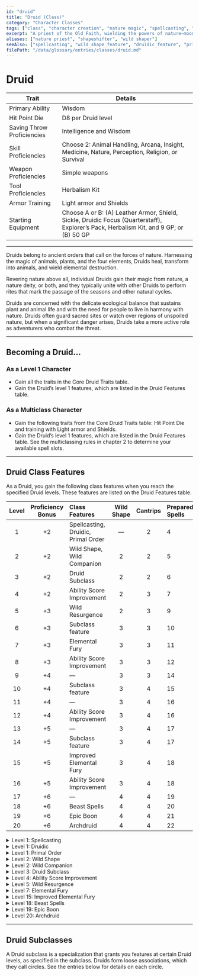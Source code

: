 ```yaml
---
id: "druid"
title: "Druid (Class)"
category: "Character Classes"
tags: ["class", "character creation", "nature magic", "spellcasting", "wild shape", "primal order", "circle of the land", "circle of the moon"]
excerpt: "A priest of the Old Faith, wielding the powers of nature—moonlight and plant growth, fire and lightning—and adopting animal forms."
aliases: ["nature priest", "shapeshifter", "wild shaper"]
seeAlso: ["spellcasting", "wild_shape_feature", "druidic_feature", "primal_order_feature", "circle_of_the_land_subclass", "circle_of_the_moon_subclass", "circle_of_the_sea_subclass", "circle_of_the_stars_subclass", "spells_chapter"]
filePath: "/data/glossary/entries/classes/druid.md"
---
```

# Druid

<div class="not-prose my-6">
  <table class="min-w-full divide-y divide-gray-600 border border-gray-600 rounded-lg shadow-md">
    <thead class="bg-gray-700/50">
      <tr>
        <th scope="col" class="px-4 py-3 text-left text-xs font-medium text-sky-300 uppercase tracking-wider border-b border-gray-600">Trait</th>
        <th scope="col" class="px-4 py-3 text-left text-xs font-medium text-sky-300 uppercase tracking-wider border-b border-gray-600">Details</th>
      </tr>
    </thead>
    <tbody class="bg-gray-800/50 divide-y divide-gray-700">
      <tr class="hover:bg-gray-700/40 transition-colors duration-150">
        <td class="px-4 py-3 text-sm font-medium text-amber-300 align-top">Primary Ability</td>
        <td class="px-4 py-3 text-sm text-gray-300 align-top">Wisdom</td>
      </tr>
      <tr class="hover:bg-gray-700/40 transition-colors duration-150">
        <td class="px-4 py-3 text-sm font-medium text-amber-300 align-top">Hit Point Die</td>
        <td class="px-4 py-3 text-sm text-gray-300 align-top">D8 per Druid level</td>
      </tr>
      <tr class="hover:bg-gray-700/40 transition-colors duration-150">
        <td class="px-4 py-3 text-sm font-medium text-amber-300 align-top">Saving Throw Proficiencies</td>
        <td class="px-4 py-3 text-sm text-gray-300 align-top">Intelligence and Wisdom</td>
      </tr>
      <tr class="hover:bg-gray-700/40 transition-colors duration-150">
        <td class="px-4 py-3 text-sm font-medium text-amber-300 align-top">Skill Proficiencies</td>
        <td class="px-4 py-3 text-sm text-gray-300 align-top">Choose 2: Animal Handling, Arcana, Insight, Medicine, Nature, Perception, Religion, or Survival</td>
      </tr>
      <tr class="hover:bg-gray-700/40 transition-colors duration-150">
        <td class="px-4 py-3 text-sm font-medium text-amber-300 align-top">Weapon Proficiencies</td>
        <td class="px-4 py-3 text-sm text-gray-300 align-top">Simple weapons</td>
      </tr>
      <tr class="hover:bg-gray-700/40 transition-colors duration-150">
        <td class="px-4 py-3 text-sm font-medium text-amber-300 align-top">Tool Proficiencies</td>
        <td class="px-4 py-3 text-sm text-gray-300 align-top">Herbalism Kit</td>
      </tr>
      <tr class="hover:bg-gray-700/40 transition-colors duration-150">
        <td class="px-4 py-3 text-sm font-medium text-amber-300 align-top">Armor Training</td>
        <td class="px-4 py-3 text-sm text-gray-300 align-top">Light armor and Shields</td>
      </tr>
      <tr class="hover:bg-gray-700/40 transition-colors duration-150">
        <td class="px-4 py-3 text-sm font-medium text-amber-300 align-top">Starting Equipment</td>
        <td class="px-4 py-3 text-sm text-gray-300 align-top">Choose A or B: (A) Leather Armor, Shield, Sickle, Druidic Focus (Quarterstaff), Explorer’s Pack, Herbalism Kit, and 9 GP; or (B) 50 GP</td>
      </tr>
    </tbody>
  </table>
</div>

---

Druids belong to ancient orders that call on the forces of nature. Harnessing the magic of animals, plants, and the four elements, Druids heal, transform into animals, and wield elemental destruction.

Revering nature above all, individual Druids gain their magic from nature, a nature deity, or both, and they typically unite with other Druids to perform rites that mark the passage of the seasons and other natural cycles.

Druids are concerned with the delicate ecological balance that sustains plant and animal life and with the need for people to live in harmony with nature. Druids often guard sacred sites or watch over regions of unspoiled nature, but when a significant danger arises, Druids take a more active role as adventurers who combat the threat.

---
## Becoming a Druid...

### As a Level 1 Character
*   Gain all the traits in the Core Druid Traits table.
*   Gain the Druid’s level 1 features, which are listed in the Druid Features table.
### As a Multiclass Character
*   Gain the following traits from the Core Druid Traits table: Hit Point Die and training with Light armor and Shields.
*   Gain the Druid’s level 1 features, which are listed in the Druid Features table. See the multiclassing rules in chapter 2 to determine your available <span data-term-id="spell_level_slots" class="glossary-term-link-from-markdown">spell slots</span>.

---
## Druid Class Features
As a Druid, you gain the following class features when you reach the specified Druid levels. These features are listed on the Druid Features table.

| Level | <span data-term-id="proficiency_bonus" class="glossary-term-link-from-markdown">Proficiency Bonus</span> | Class Features                | Wild Shape | Cantrips | Prepared Spells | 1st | 2nd | 3rd | 4th | 5th | 6th | 7th | 8th | 9th |
|:-----:|:-----------------------------------------------------------------------------------------------------:|:------------------------------|:----------:|:--------:|:----------------|:---:|:---:|:---:|:---:|:---:|:---:|:---:|:---:|:---:|
| 1     | +2                                                                                                    | Spellcasting, Druidic, Primal Order | —          | 2        | 4               | 2   | —   | —   | —   | —   | —   | —   | —   | —   |
| 2     | +2                                                                                                    | Wild Shape, Wild Companion    | 2          | 2        | 5               | 3   | —   | —   | —   | —   | —   | —   | —   | —   |
| 3     | +2                                                                                                    | Druid Subclass                | 2          | 2        | 6               | 4   | 2   | —   | —   | —   | —   | —   | —   | —   |
| 4     | +2                                                                                                    | Ability Score Improvement     | 2          | 3        | 7               | 4   | 3   | —   | —   | —   | —   | —   | —   | —   |
| 5     | +3                                                                                                    | Wild Resurgence               | 2          | 3        | 9               | 4   | 3   | 2   | —   | —   | —   | —   | —   | —   |
| 6     | +3                                                                                                    | Subclass feature              | 3          | 3        | 10              | 4   | 3   | 3   | —   | —   | —   | —   | —   | —   |
| 7     | +3                                                                                                    | Elemental Fury                | 3          | 3        | 11              | 4   | 3   | 3   | 1   | —   | —   | —   | —   | —   |
| 8     | +3                                                                                                    | Ability Score Improvement     | 3          | 3        | 12              | 4   | 3   | 3   | 2   | —   | —   | —   | —   | —   |
| 9     | +4                                                                                                    | —                             | 3          | 3        | 14              | 4   | 3   | 3   | 3   | 1   | —   | —   | —   | —   |
| 10    | +4                                                                                                    | Subclass feature              | 3          | 4        | 15              | 4   | 3   | 3   | 3   | 2   | —   | —   | —   | —   |
| 11    | +4                                                                                                    | —                             | 3          | 4        | 16              | 4   | 3   | 3   | 3   | 2   | 1   | —   | —   | —   |
| 12    | +4                                                                                                    | Ability Score Improvement     | 3          | 4        | 16              | 4   | 3   | 3   | 3   | 2   | 1   | —   | —   | —   |
| 13    | +5                                                                                                    | —                             | 3          | 4        | 17              | 4   | 3   | 3   | 3   | 2   | 1   | 1   | —   | —   |
| 14    | +5                                                                                                    | Subclass feature              | 3          | 4        | 17              | 4   | 3   | 3   | 3   | 2   | 1   | 1   | —   | —   |
| 15    | +5                                                                                                    | Improved Elemental Fury       | 3          | 4        | 18              | 4   | 3   | 3   | 3   | 2   | 1   | 1   | 1   | —   |
| 16    | +5                                                                                                    | Ability Score Improvement     | 3          | 4        | 18              | 4   | 3   | 3   | 3   | 2   | 1   | 1   | 1   | —   |
| 17    | +6                                                                                                    | —                             | 4          | 4        | 19              | 4   | 3   | 3   | 3   | 2   | 1   | 1   | 1   | 1   |
| 18    | +6                                                                                                    | Beast Spells                  | 4          | 4        | 20              | 4   | 3   | 3   | 3   | 3   | 1   | 1   | 1   | 1   |
| 19    | +6                                                                                                    | Epic Boon                     | 4          | 4        | 21              | 4   | 3   | 3   | 3   | 3   | 2   | 1   | 1   | 1   |
| 20    | +6                                                                                                    | Archdruid                     | 4          | 4        | 22              | 4   | 3   | 3   | 3   | 3   | 2   | 2   | 1   | 1   |

<details id="druid-level-1-spellcasting">
  <summary>Level 1: Spellcasting</summary>
  <div>
    <p>You have learned to cast <span data-term-id="spells_chapter" class="glossary-term-link-from-markdown">spells</span> through studying the mystical forces of nature. The information below details how you use those rules with Druid <span data-term-id="spells_chapter" class="glossary-term-link-from-markdown">spells</span>.</p>
    <p><strong>Cantrips.</strong> You know two <span data-term-id="cantrip" class="glossary-term-link-from-markdown">cantrips</span> of your choice from the Druid <span data-term-id="spell_list" class="glossary-term-link-from-markdown">spell list</span>.</p>
    <p>Whenever you gain a Druid level, you can replace one of your <span data-term-id="cantrip" class="glossary-term-link-from-markdown">cantrips</span> with another <span data-term-id="cantrip" class="glossary-term-link-from-markdown">cantrip</span> of your choice from the Druid <span data-term-id="spell_list" class="glossary-term-link-from-markdown">spell list</span>.</p>
    <p>When you reach Druid levels 4 and 10, you learn another <span data-term-id="cantrip" class="glossary-term-link-from-markdown">cantrip</span> of your choice from the Druid <span data-term-id="spell_list" class="glossary-term-link-from-markdown">spell list</span>, as shown in the Cantrips column of the Druid Features table.</p>
    <p><strong><span data-term-id="spell_level_slots" class="glossary-term-link-from-markdown">Spell Slots</span>.</strong> The Druid Features table shows how many <span data-term-id="spell_level_slots" class="glossary-term-link-from-markdown">spell slots</span> you have to cast your level 1+ <span data-term-id="spells_chapter" class="glossary-term-link-from-markdown">spells</span>. You regain all expended slots when you finish a <span data-term-id="long_rest" class="glossary-term-link-from-markdown">Long Rest</span>.</p>
    <p><strong>Prepared Spells of Level 1+.</strong> You prepare the list of level 1+ <span data-term-id="spells_chapter" class="glossary-term-link-from-markdown">spells</span> that are available for you to cast with this feature. To start, choose four level 1 <span data-term-id="spells_chapter" class="glossary-term-link-from-markdown">spells</span> from the Druid <span data-term-id="spell_list" class="glossary-term-link-from-markdown">spell list</span>.</p>
    <p>The number of <span data-term-id="spells_chapter" class="glossary-term-link-from-markdown">spells</span> on your list increases as you gain Druid levels, as shown in the Prepared Spells column of the Druid Features table. Whenever that number increases, choose additional <span data-term-id="spells_chapter" class="glossary-term-link-from-markdown">spells</span> from the Druid <span data-term-id="spell_list" class="glossary-term-link-from-markdown">spell list</span> until the number of <span data-term-id="spells_chapter" class="glossary-term-link-from-markdown">spells</span> on your list matches the number on the table. The chosen <span data-term-id="spells_chapter" class="glossary-term-link-from-markdown">spells</span> must be of a level for which you have <span data-term-id="spell_level_slots" class="glossary-term-link-from-markdown">spell slots</span>. For example, if you’re a level 3 Druid, your list of prepared <span data-term-id="spells_chapter" class="glossary-term-link-from-markdown">spells</span> can include six <span data-term-id="spells_chapter" class="glossary-term-link-from-markdown">spells</span> of levels 1 and 2 in any combination.</p>
    <p>If another Druid feature gives you <span data-term-id="spells_chapter" class="glossary-term-link-from-markdown">spells</span> that you always have prepared, those <span data-term-id="spells_chapter" class="glossary-term-link-from-markdown">spells</span> don’t count against the number of <span data-term-id="spells_chapter" class="glossary-term-link-from-markdown">spells</span> you can prepare with this feature, but those <span data-term-id="spells_chapter" class="glossary-term-link-from-markdown">spells</span> otherwise count as Druid <span data-term-id="spells_chapter" class="glossary-term-link-from-markdown">spells</span> for you.</p>
    <p><strong>Changing Your Prepared Spells.</strong> Whenever you finish a <span data-term-id="long_rest" class="glossary-term-link-from-markdown">Long Rest</span>, you can change your list of prepared <span data-term-id="spells_chapter" class="glossary-term-link-from-markdown">spells</span>, replacing any of the <span data-term-id="spells_chapter" class="glossary-term-link-from-markdown">spells</span> with other Druid <span data-term-id="spells_chapter" class="glossary-term-link-from-markdown">spells</span> for which you have <span data-term-id="spell_level_slots" class="glossary-term-link-from-markdown">spell slots</span>.</p>
    <p><strong><span data-term-id="spellcasting_ability" class="glossary-term-link-from-markdown">Spellcasting Ability</span>.</strong> Wisdom is your <span data-term-id="spellcasting_ability" class="glossary-term-link-from-markdown">spellcasting ability</span> for your Druid <span data-term-id="spells_chapter" class="glossary-term-link-from-markdown">spells</span>.</p>
    <p><strong><span data-term-id="spellcasting_focus" class="glossary-term-link-from-markdown">Spellcasting Focus</span>.</strong> You can use a Druidic Focus as a <span data-term-id="spellcasting_focus" class="glossary-term-link-from-markdown">Spellcasting Focus</span> for your Druid <span data-term-id="spells_chapter" class="glossary-term-link-from-markdown">spells</span>.</p>
  </div>
</details>

<details id="druid-level-1-druidic">
  <summary>Level 1: Druidic</summary>
  <div>
    <p>You know Druidic, the secret language of Druids. While learning this ancient tongue, you also unlocked the magic of communicating with animals; you always have the <span data-term-id="speak_with_animals" class="glossary-term-link-from-markdown">Speak with Animals</span> spell prepared.</p>
    <p>You can use Druidic to leave hidden messages. You and others who know Druidic automatically spot such a message. Others spot the message’s presence with a successful DC 15 Intelligence (Investigation) check but can’t decipher it without magic.</p>
  </div>
</details>

<details id="druid-level-1-primal-order">
  <summary>Level 1: Primal Order</summary>
  <div>
    <p>You have dedicated yourself to one of the following sacred roles of your choice.</p>
    <p><strong>Magician.</strong> You know one extra cantrip from the Druid spell list. In addition, your mystical connection to nature gives you a bonus to your Intelligence (Arcana or Nature) checks. The bonus equals your Wisdom modifier (minimum bonus of +1).</p>
    <p><strong>Warden.</strong> Trained for battle, you gain proficiency with Martial weapons and training with Medium armor.</p>
  </div>
</details>

<details id="druid-level-2-wild-shape">
  <summary>Level 2: Wild Shape</summary>
  <div>
    <p>The power of nature allows you to assume the form of an animal. As a <span data-term-id="bonus_action" class="glossary-term-link-from-markdown">Bonus Action</span>, you shape-shift into a Beast form that you have learned for this feature (see “Known Forms” below). You stay in that form for a number of hours equal to half your Druid level or until you use Wild Shape again, have the <span data-term-id="incapacitated_condition" class="glossary-term-link-from-markdown">Incapacitated condition</span>, or die. You can also leave the form early as a <span data-term-id="bonus_action" class="glossary-term-link-from-markdown">Bonus Action</span>.</p>
    <p><strong>Number of Uses.</strong> You can use Wild Shape twice. You regain one expended use when you finish a <span data-term-id="short_rest" class="glossary-term-link-from-markdown">Short Rest</span>, and you regain all expended uses when you finish a <span data-term-id="long_rest" class="glossary-term-link-from-markdown">Long Rest</span>.</p>
    <p>You gain additional uses when you reach certain Druid levels, as shown in the Wild Shape column of the Druid Features table.</p>
    <p><strong>Known Forms.</strong> You know four Beast forms for this feature, chosen from among Beast stat blocks that have a maximum Challenge Rating of 1/4 and that lack a Fly Speed. Whenever you finish a <span data-term-id="long_rest" class="glossary-term-link-from-markdown">Long Rest</span>, you can replace one of your known forms with another eligible form.</p>
    <p>When you reach certain Druid levels, your number of known forms and the maximum Challenge Rating for those forms increases, as shown in the Beast Shapes table. In addition, starting at level 8, you can adopt a form that has a Fly Speed.</p>
    <p>When choosing known forms, you may look in the Monster Manual or elsewhere for eligible Beasts if the Dungeon Master permits you to do so.</p>
    <div class="not-prose my-6">
      <table class="min-w-full divide-y divide-gray-600 border border-gray-600 rounded-lg shadow-md">
        <caption class="text-lg font-semibold text-amber-300 p-2">Beast Shapes</caption>
        <thead class="bg-gray-700/50">
          <tr>
            <th scope="col" class="px-4 py-3 text-left text-xs font-medium text-sky-300 uppercase tracking-wider border-b border-gray-600">Druid Level</th>
            <th scope="col" class="px-4 py-3 text-left text-xs font-medium text-sky-300 uppercase tracking-wider border-b border-gray-600">Known Forms</th>
            <th scope="col" class="px-4 py-3 text-left text-xs font-medium text-sky-300 uppercase tracking-wider border-b border-gray-600">Max CR</th>
            <th scope="col" class="px-4 py-3 text-left text-xs font-medium text-sky-300 uppercase tracking-wider border-b border-gray-600">Fly Speed</th>
          </tr>
        </thead>
        <tbody class="bg-gray-800/50 divide-y divide-gray-700">
          <tr class="hover:bg-gray-700/40 transition-colors duration-150"><td class="px-4 py-3 text-sm text-gray-300">2</td><td class="px-4 py-3 text-sm text-gray-300">4</td><td class="px-4 py-3 text-sm text-gray-300">1/4</td><td class="px-4 py-3 text-sm text-gray-300">No</td></tr>
          <tr class="hover:bg-gray-700/40 transition-colors duration-150"><td class="px-4 py-3 text-sm text-gray-300">4</td><td class="px-4 py-3 text-sm text-gray-300">6</td><td class="px-4 py-3 text-sm text-gray-300">1/2</td><td class="px-4 py-3 text-sm text-gray-300">No</td></tr>
          <tr class="hover:bg-gray-700/40 transition-colors duration-150"><td class="px-4 py-3 text-sm text-gray-300">8</td><td class="px-4 py-3 text-sm text-gray-300">8</td><td class="px-4 py-3 text-sm text-gray-300">1</td><td class="px-4 py-3 text-sm text-gray-300">Yes</td></tr>
        </tbody>
      </table>
    </div>
    <p><strong>Rules While Shape-Shifted.</strong> While in a form, you retain your personality, memories, and ability to speak, and the following rules apply:</p>
    <ul>
      <li><strong><span data-term-id="temporary_hp" class="glossary-term-link-from-markdown">Temporary Hit Points</span>.</strong> When you assume a Wild Shape form, you gain a number of <span data-term-id="temporary_hp" class="glossary-term-link-from-markdown">Temporary Hit Points</span> equal to your Druid level.</li>
      <li><strong>Game Statistics.</strong> Your game statistics are replaced by the Beast’s stat block, but you retain your creature type; <span data-term-id="hit_points" class="glossary-term-link-from-markdown">Hit Points</span>; Hit Point Dice; Intelligence, Wisdom, and Charisma scores; class features; languages; and feats. You also retain your <span data-term-id="skills_list" class="glossary-term-link-from-markdown">skill</span> and <span data-term-id="saving_throw" class="glossary-term-link-from-markdown">saving throw</span> proficiencies and use your <span data-term-id="proficiency_bonus" class="glossary-term-link-from-markdown">Proficiency Bonus</span> for them, in addition to gaining the proficiencies of the creature. If a <span data-term-id="skills_list" class="glossary-term-link-from-markdown">skill</span> or <span data-term-id="saving_throw" class="glossary-term-link-from-markdown">saving throw</span> modifier in the Beast’s stat block is higher than yours, use the one in the stat block.</li>
      <li><strong>No Spellcasting.</strong> You can’t cast <span data-term-id="spells_chapter" class="glossary-term-link-from-markdown">spells</span>, but shape-shifting doesn’t break your <span data-term-id="concentration" class="glossary-term-link-from-markdown">Concentration</span> or otherwise interfere with a <span data-term-id="spells_chapter" class="glossary-term-link-from-markdown">spell</span> you’ve already cast.</li>
      <li><strong>Objects.</strong> Your ability to handle objects is determined by the form’s limbs rather than your own. In addition, you choose whether your equipment falls in your space, merges into your new form, or is worn by it. Worn equipment functions as normal, but the DM decides whether it’s practical for the new form to wear a piece of equipment based on the creature’s size and shape. Your equipment doesn’t change size or shape to match the new form, and any equipment that the new form can’t wear must either fall to the ground or merge with the form. Equipment that merges with the form has no effect while you’re in that form.</li>
    </ul>
  </div>
</details>

<details id="druid-level-2-wild-companion">
  <summary>Level 2: Wild Companion</summary>
  <div>
    <p>You can summon a nature spirit that assumes an animal form to aid you. As a <span data-term-id="magic_action" class="glossary-term-link-from-markdown">Magic action</span>, you can expend a <span data-term-id="spell_level_slots" class="glossary-term-link-from-markdown">spell slot</span> or a use of Wild Shape to cast the <span data-term-id="find_familiar" class="glossary-term-link-from-markdown">Find Familiar</span> spell without Material components.</p>
    <p>When you cast the <span data-term-id="spells_chapter" class="glossary-term-link-from-markdown">spell</span> in this way, the familiar is Fey and disappears when you finish a <span data-term-id="long_rest" class="glossary-term-link-from-markdown">Long Rest</span>.</p>
  </div>
</details>

<details id="druid-level-3-druid-subclass">
  <summary>Level 3: Druid Subclass</summary>
  <div>
    <p>You gain a Druid subclass of your choice. A subclass is a specialization that grants you features at certain Druid levels. For the rest of your career, you gain each of your subclass’s features that are of your Druid level or lower.</p>
  </div>
</details>

<details id="druid-level-4-ability-score-improvement">
  <summary>Level 4: Ability Score Improvement</summary>
  <div>
    <p>You gain the <span data-term-id="ability_score_improvement_feat" class="glossary-term-link-from-markdown">Ability Score Improvement feat</span> or another <span data-term-id="feat" class="glossary-term-link-from-markdown">feat</span> of your choice for which you qualify. You gain this feature again at Druid levels 8, 12, and 16.</p>
  </div>
</details>

<details id="druid-level-5-wild-resurgence">
  <summary>Level 5: Wild Resurgence</summary>
  <div>
    <p>Once on each of your turns, if you have no uses of Wild Shape left, you can give yourself one use by expending a <span data-term-id="spell_level_slots" class="glossary-term-link-from-markdown">spell slot</span> (no action required).</p>
    <p>In addition, you can expend one use of Wild Shape (no action required) to give yourself a level 1 <span data-term-id="spell_level_slots" class="glossary-term-link-from-markdown">spell slot</span>, but you can’t do so again until you finish a <span data-term-id="long_rest" class="glossary-term-link-from-markdown">Long Rest</span>.</p>
  </div>
</details>

<details id="druid-level-7-elemental-fury">
  <summary>Level 7: Elemental Fury</summary>
  <div>
    <p>The might of the elements flows through you. You gain one of the following options of your choice.</p>
    <p><strong>Potent Spellcasting.</strong> Add your Wisdom modifier to the damage you deal with any Druid cantrip.</p>
    <p><strong>Primal Strike.</strong> Once on each of your turns when you hit a creature with an <span data-term-id="attack_roll" class="glossary-term-link-from-markdown">attack roll</span> using a weapon or a Beast form’s <span data-term-id="attack_action" class="glossary-term-link-from-markdown">attack</span> in Wild Shape, you can cause the target to take an extra 1d8 Cold, Fire, Lightning, or Thunder damage (choose when you hit).</p>
  </div>
</details>

<details id="druid-level-15-improved-elemental-fury">
  <summary>Level 15: Improved Elemental Fury</summary>
  <div>
    <p>The option you chose for Elemental Fury grows more powerful, as detailed below.</p>
    <p><strong>Potent Spellcasting.</strong> When you cast a Druid cantrip with a range of 10 feet or greater, the <span data-term-id="spells_chapter" class="glossary-term-link-from-markdown">spell’s</span> range increases by 300 feet.</p>
    <p><strong>Primal Strike.</strong> The extra damage of your Primal Strike increases to 2d8.</p>
  </div>
</details>

<details id="druid-level-18-beast-spells">
  <summary>Level 18: Beast Spells</summary>
  <div>
    <p>While using Wild Shape, you can cast <span data-term-id="spells_chapter" class="glossary-term-link-from-markdown">spells</span> in Beast form, except for any <span data-term-id="spells_chapter" class="glossary-term-link-from-markdown">spell</span> that has a <span data-term-id="spell_components_rules" class="glossary-term-link-from-markdown">Material component</span> with a cost specified or that consumes its <span data-term-id="spell_components_rules" class="glossary-term-link-from-markdown">Material component</span>.</p>
  </div>
</details>

<details id="druid-level-19-epic-boon">
  <summary>Level 19: Epic Boon</summary>
  <div>
    <p>You gain an <span data-term-id="epic_boon_feat" class="glossary-term-link-from-markdown">Epic Boon feat</span> or another <span data-term-id="feat" class="glossary-term-link-from-markdown">feat</span> of your choice for which you qualify.</p>
  </div>
</details>

<details id="druid-level-20-archdruid">
  <summary>Level 20: Archdruid</summary>
  <div>
    <p>The vitality of nature constantly blooms within you, granting you the following benefits.</p>
    <p><strong>Evergreen Wild Shape.</strong> Whenever you roll <span data-term-id="initiative" class="glossary-term-link-from-markdown">Initiative</span> and have no uses of Wild Shape left, you regain one expended use of it.</p>
    <p><strong>Nature Magician.</strong> You can convert uses of Wild Shape into a <span data-term-id="spell_level_slots" class="glossary-term-link-from-markdown">spell slot</span> (no action required). Choose a number of your unexpended uses of Wild Shape and convert them into a single <span data-term-id="spell_level_slots" class="glossary-term-link-from-markdown">spell slot</span>, with each use contributing 2 <span data-term-id="spell_level" class="glossary-term-link-from-markdown">spell levels</span>. For example, if you convert two uses of Wild Shape, you produce a level 4 <span data-term-id="spell_level_slots" class="glossary-term-link-from-markdown">spell slot</span>. Once you use this benefit, you can’t do so again until you finish a <span data-term-id="long_rest" class="glossary-term-link-from-markdown">Long Rest</span>.</p>
    <p><strong>Longevity.</strong> The primal magic that you wield causes you to age more slowly. For every ten years that pass, your body ages only one year.</p>
  </div>
</details>

---
## Druid Subclasses
A Druid subclass is a specialization that grants you features at certain Druid levels, as specified in the subclass. Druids form loose associations, which they call circles. See the entries below for details on each circle.
